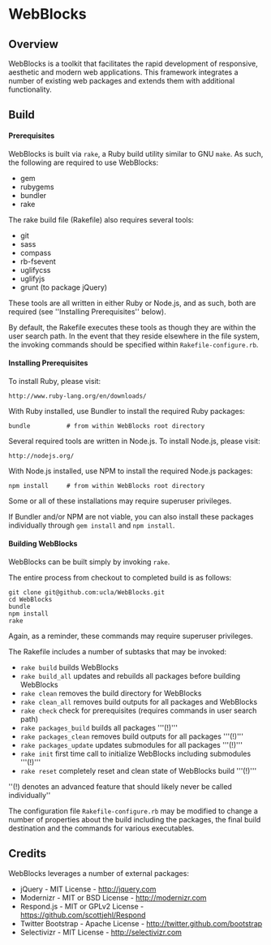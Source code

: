 # WebBlocks

## Overview

WebBlocks is a toolkit that facilitates the rapid development of responsive,
aesthetic and modern web applications. This framework integrates a number of
existing web packages and extends them with additional functionality.

## Build

#### Prerequisites

WebBlocks is built via `rake`, a Ruby build utility similar to GNU `make`. As 
such, the following are required to use WebBlocks:

* gem
* rubygems
* bundler
* rake

The rake build file (Rakefile) also requires several tools:

* git
* sass
* compass
* rb-fsevent
* uglifycss
* uglifyjs
* grunt (to package jQuery)

These tools are all written in either Ruby or Node.js, and as such, both are
required (see ''Installing Prerequisites'' below).

By default, the Rakefile executes these tools as though they are within the user
search path. In the event that they reside elsewhere in the file system, the 
invoking commands should be specified within `Rakefile-configure.rb`.

#### Installing Prerequisites

To install Ruby, please visit:

    http://www.ruby-lang.org/en/downloads/

With Ruby installed, use Bundler to install the required Ruby packages:

```
bundle          # from within WebBlocks root directory
```

Several required tools are written in Node.js. To install Node.js, please visit:

    http://nodejs.org/

With Node.js installed, use NPM to install the required Node.js packages:

```
npm install     # from within WebBlocks root directory
```

Some or all of these installations may require superuser privileges.

If Bundler and/or NPM are not viable, you can also install these packages 
individually through `gem install` and `npm install`.

#### Building WebBlocks

WebBlocks can be built simply by invoking `rake`.

The entire process from checkout to completed build is as follows:

```
git clone git@github.com:ucla/WebBlocks.git
cd WebBlocks
bundle
npm install
rake
```

Again, as a reminder, these commands may require superuser privileges.

The Rakefile includes a number of subtasks that may be invoked:

* `rake build` builds WebBlocks
* `rake build_all` updates and rebuilds all packages before building WebBlocks
* `rake clean` removes the build directory for WebBlocks
* `rake clean_all` removes build outputs for all packages and WebBlocks
* `rake check` check for prerequisites (requires commands in user search path)
* `rake packages_build` builds all packages '''(!)'''
* `rake packages_clean` removes build outputs for all packages '''(!)'''
* `rake packages_update` updates submodules for all packages '''(!)'''
* `rake init` first time call to initialize WebBlocks including submodules '''(!)'''
* `rake reset` completely reset and clean state of WebBlocks build '''(!)'''

''(!) denotes an advanced feature that should likely never be called individually''

The configuration file `Rakefile-configure.rb` may be modified to change a 
number of properties about the build including the packages, the final build
destination and the commands for various executables.

## Credits

WebBlocks leverages a number of external packages:

* jQuery - MIT License - http://jquery.com
* Modernizr - MIT or BSD License - http://modernizr.com
* Respond.js - MIT or GPLv2 License - https://github.com/scottjehl/Respond
* Twitter Bootstrap - Apache License - http://twitter.github.com/bootstrap
* Selectivizr - MIT License - http://selectivizr.com
